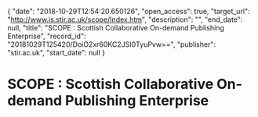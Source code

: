 {
  "date": "2018-10-29T12:54:20.650126", 
  "open_access": true, 
  "target_url": "http://www.is.stir.ac.uk/scope/Index.htm", 
  "description": "", 
  "end_date": null, 
  "title": "SCOPE : Scottish Collaborative On-demand Publishing Enterprise", 
  "record_id": "20181029T125420/DoiO2xr60KC2JSI0TyuPvw==", 
  "publisher": "stir.ac.uk", 
  "start_date": null
}

# SCOPE : Scottish Collaborative On-demand Publishing Enterprise

